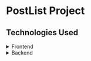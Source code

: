 # PostList Project


## Technologies Used

<details>
<summary>Frontend</summary>

<br>

* React
* TypeScript
* Redux-Toolkit
* Axios
</details>

<details>
<summary>Backend</summary>

<br>

* Prisma
* Nest
* MongoDB
</details>



